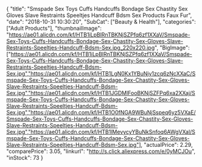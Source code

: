{
	"title": "Smspade Sex Toys Cuffs Handcuffs Bondage Sex Chastity Sex Gloves Slave Restraints Speeltjes Handcuff Bdsm Sex Products Faux Fur",
	"date": "2018-10-31 10:30:20",
	"SubCat": ["Beauty & Health"],
	"categories": ["Adult Products"],
	"thumbnailImage": "https://ae01.alicdn.com/kf/HTB1iLpBlRnTBKNjSZPfq6zf1XXaV/Smspade-Sex-Toys-Cuffs-Handcuffs-Bondage-Sex-Chastity-Sex-Gloves-Slave-Restraints-Speeltjes-Handcuff-Bdsm-Sex.jpg_220x220.jpg",
	"BigImage": ["https://ae01.alicdn.com/kf/HTB1iLpBlRnTBKNjSZPfq6zf1XXaV/Smspade-Sex-Toys-Cuffs-Handcuffs-Bondage-Sex-Chastity-Sex-Gloves-Slave-Restraints-Speeltjes-Handcuff-Bdsm-Sex.jpg","https://ae01.alicdn.com/kf/HTB1LgN0Kx1YBuNjy1zcq6zNcXXaC/Smspade-Sex-Toys-Cuffs-Handcuffs-Bondage-Sex-Chastity-Sex-Gloves-Slave-Restraints-Speeltjes-Handcuff-Bdsm-Sex.jpg","https://ae01.alicdn.com/kf/HTB1JGDMlFooBKNjSZFPq6xa2XXaj/Smspade-Sex-Toys-Cuffs-Handcuffs-Bondage-Sex-Chastity-Sex-Gloves-Slave-Restraints-Speeltjes-Handcuff-Bdsm-Sex.jpg","https://ae01.alicdn.com/kf/HTB1O0fNGA9WBuNjSspeq6yz5VXaE/Smspade-Sex-Toys-Cuffs-Handcuffs-Bondage-Sex-Chastity-Sex-Gloves-Slave-Restraints-Speeltjes-Handcuff-Bdsm-Sex.jpg","https://ae01.alicdn.com/kf/HTB1lMevycyYBuNkSnfoq6AWgVXal/Smspade-Sex-Toys-Cuffs-Handcuffs-Bondage-Sex-Chastity-Sex-Gloves-Slave-Restraints-Speeltjes-Handcuff-Bdsm-Sex.jpg"],
	"actualPrice": 2.29,
	"comparePrice": 3.05,
	"linkurl": "http://s.click.aliexpress.com/e/0yMCJOu",
	"inStock": 73
}
